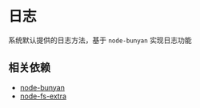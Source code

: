 # 日志

系统默认提供的日志方法，基于 `node-bunyan` 实现日志功能



## 相关依赖

* [node-bunyan](https://github.com/trentm/node-bunyan)
* [node-fs-extra](https://github.com/jprichardson/node-fs-extra)
